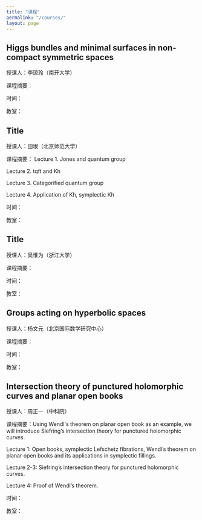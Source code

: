 ```yaml
---
title: "课程"
permalink: "/courses/"
layout: page
---
```




## Higgs bundles and minimal surfaces in non-compact symmetric spaces
授课人：李琼玲（南开大学）

课程摘要：

时间：

教室：




## Title
授课人：田垠（北京师范大学）

课程摘要：
Lecture 1. Jones and quantum group

Lecture 2. tqft and Kh

Lecture 3. Categorified quantum group

Lecture 4. Application of Kh, symplectic Kh

时间：

教室：




## Title
授课人：吴惟为（浙江大学）

课程摘要：

时间：

教室：




## Groups acting on hyperbolic spaces
授课人：杨文元（北京国际数学研究中心）

课程摘要：

时间：

教室：




## Intersection theory of punctured holomorphic curves and planar open books
授课人：周正一（中科院）

课程摘要：Using Wendl's theorem on planar open book as an example, we will introduce Siefring’s intersection theory for punctured holomorphic curves.

Lecture 1: Open books, symplectic Lefschetz fibrations, Wendl’s theorem on planar open books and its applications in symplectic fillings.

Lecture 2-3: Siefring’s intersection theory for punctured holomorphic curves.

Lecture 4: Proof of Wendl’s theorem.

时间：

教室：

